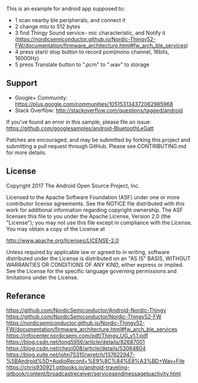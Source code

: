 
This is an example for android app supposed to:
- 1 scan nearby ble peripherals, and connect it
- 2 change mtu to 512 bytes
- 3 find Thingy Sound service- mic characteristic, and Notify it (https://nordicsemiconductor.github.io/Nordic-Thingy52-FW/documentation/firmware_architecture.html#fw_arch_ble_services)
- 4 press start/ stop button to record pcm(mono channel, 16bits, 16000Hz)
- 5 press Translate button to ".pcm" to ".wav" to storage

Support
-------

- Google+ Community: https://plus.google.com/communities/105153134372062985968
- Stack Overflow: http://stackoverflow.com/questions/tagged/android

If you've found an error in this sample, please file an issue:
https://github.com/googlesamples/android-BluetoothLeGatt

Patches are encouraged, and may be submitted by forking this project and
submitting a pull request through GitHub. Please see CONTRIBUTING.md for more details.

License
-------

Copyright 2017 The Android Open Source Project, Inc.

Licensed to the Apache Software Foundation (ASF) under one or more contributor
license agreements.  See the NOTICE file distributed with this work for
additional information regarding copyright ownership.  The ASF licenses this
file to you under the Apache License, Version 2.0 (the "License"); you may not
use this file except in compliance with the License.  You may obtain a copy of
the License at

http://www.apache.org/licenses/LICENSE-2.0

Unless required by applicable law or agreed to in writing, software
distributed under the License is distributed on an "AS IS" BASIS, WITHOUT
WARRANTIES OR CONDITIONS OF ANY KIND, either express or implied.  See the
License for the specific language governing permissions and limitations under
the License.


Referance
-------
https://github.com/NordicSemiconductor/Android-Nordic-Thingy
https://github.com/NordicSemiconductor/Nordic-Thingy52-FW
https://nordicsemiconductor.github.io/Nordic-Thingy52-FW/documentation/firmware_architecture.html#fw_arch_ble_services
https://infocenter.nordicsemi.com/pdf/Thingy_UG_v1.1.pdf
https://blog.csdn.net/tong5956/article/details/82687001
https://blog.csdn.net/chezi008/article/details/53064604
https://blog.xuite.net/john75310/wretch/137622947-%5BAndroid%5D+AudioRecord+%E9%8C%84%E8%A3%BD+Wav+File
https://chris930921.gitbooks.io/android-traveling-gitbook/content/broadcastreceiver/servicesendmessagetoactivity.html


